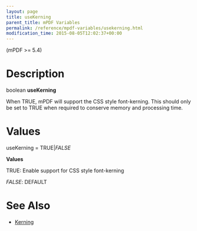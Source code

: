 ```yaml
---
layout: page
title: useKerning
parent_title: mPDF Variables
permalink: /reference/mpdf-variables/usekerning.html
modification_time: 2015-08-05T12:02:37+00:00
---
```


(mPDF &gt;= 5.4)

# Description

boolean <b>useKerning</b>

When <span class="smallblock">TRUE</span>, mPDF will support the CSS style <span class="parameter">font-kerning</span>. This should only be set to <span class="smallblock">TRUE</span> when required to conserve memory and processing time.

# Values

<span class="parameter">useKerning</span> = <span class="smallblock">TRUE</span>|<span class="smallblock"><i>FALSE</i></span>

<b>Values</b>

<span class="smallblock">TRUE</span>: Enable support for CSS style <span class="parameter">font-kerning</span>

<span class="smallblock"><i>FALSE</i></span>: <span class="smallblock">DEFAULT</span>

# See Also

<ul>
<li class="manual_boxlist"><a href="{{ "/what-else-can-i-do/kerning.html" | prepend: site.baseurl }}">Kerning</a> </li>
</ul>
